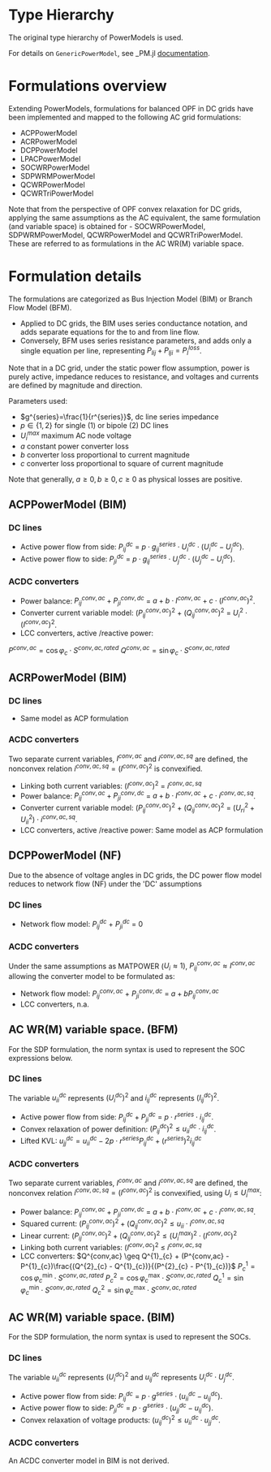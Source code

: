 # Type Hierarchy
The original type hierarchy of PowerModels is used.

For details on `GenericPowerModel`, see _PM.jl [documentation](https://lanl-ansi.github.io/_PM.jl/stable/).

#  Formulations overview

Extending PowerModels,  formulations for balanced  OPF in DC grids have been implemented and mapped to the following AC grid formulations:
- ACPPowerModel
- ACRPowerModel
- DCPPowerModel
- LPACPowerModel
- SOCWRPowerModel
- SDPWRMPowerModel
- QCWRPowerModel
- QCWRTriPowerModel


Note that from the perspective of OPF convex relaxation for DC grids, applying the same assumptions as the AC equivalent, the same formulation (and variable space) is obtained for - SOCWRPowerModel,  SDPWRMPowerModel,  QCWRPowerModel and  QCWRTriPowerModel. These are referred to as formulations in the AC WR(M) variable space.

# Formulation details
The formulations are categorized as Bus Injection Model (BIM) or Branch Flow Model (BFM).
- Applied to DC grids, the BIM uses series conductance notation, and adds separate equations for the to and from line flow.
- Conversely, BFM uses series resistance parameters, and adds only a single equation per line, representing $P_{lij} + P_{lji} = P_{l}^{loss}$.

Note that in a DC grid, under the static power flow assumption, power is purely active, impedance reduces to resistance, and voltages and currents are defined by magnitude and direction.


Parameters used:
- $g^{series}=\frac{1}{r^{series}}$, dc line series impedance
- $p \in \{1,2\}$ for single ($1$) or bipole ($2$) DC lines
- $U_i^{max}$ maximum AC node voltage
- $a$ constant power converter loss
- $b$ converter loss proportional to current magnitude
- $c$ converter loss proportional to square of current magnitude

Note that generally, $a \geq 0, b \geq 0, c \geq 0$ as physical losses are positive.



## ACPPowerModel (BIM)
### DC lines
- Active power flow from side: $P^{dc}_{ij}$ = $p \cdot g^{series}_{ij} \cdot U^{dc}_i \cdot (U^{dc}_i - U^{dc}_j)$.
- Active power flow to side: $P^{dc}_{ji}$ = $p \cdot g^{series}_{ij} \cdot U^{dc}_j \cdot (U^{dc}_j - U^{dc}_i)$.


### ACDC converters
- Power balance: $P^{conv, ac}_{ij} + P^{conv, dc}_{ji}$ = $a + b \cdot I^{conv, ac} + c \cdot (I^{conv, ac})^2$.
- Converter current variable model: $(P^{conv,ac}_{ij})^2$ + $(Q^{conv,ac}_{ij})^2$ = $U_i^2 \cdot  (I^{conv, ac})^2$.
- LCC converters, active /reactive power:

$P^{conv, ac} = \cos\varphi_{c} \cdot S^{conv,ac,rated}$
$Q^{conv, ac} = \sin\varphi_{c} \cdot S^{conv,ac,rated}$


## ACRPowerModel (BIM)
### DC lines
- Same model as ACP formulation


### ACDC converters
Two separate current variables, $I^{conv, ac}$ and $i^{conv, ac, sq}$ are defined, the nonconvex relation $i^{conv, ac, sq} = (I^{conv, ac})^2$ is convexified.
- Linking both current variables: $(I^{conv, ac})^2$ = $i^{conv, ac, sq}$
- Power balance: $P^{conv, ac}_{ij} + P^{conv, dc}_{ji}$ = $a + b\cdot I^{conv, ac} + c\cdot i^{conv, ac, sq}$.
- Converter current variable model: $(P^{conv,ac}_{ij})^2$ + $(Q^{conv,ac}_{ij})^2$ = $(U_{ri}^2+U_{ii}^2) \cdot  i^{conv, ac, sq}$.
- LCC converters, active /reactive power: Same model as ACP formulation


## DCPPowerModel (NF)
Due to the absence of voltage angles in DC grids, the DC power flow model reduces to network flow (NF) under the 'DC' assumptions
### DC lines
- Network flow model: $P^{dc}_{ij}$ + $P^{dc}_{ji}$ = $0$


### ACDC converters
Under the same assumptions as MATPOWER ($U_i \approx 1$), $P^{conv, ac}_{ij} \approx I^{conv, ac}$ allowing the converter model to be formulated as:
- Network flow model: $P^{conv, ac}_{ij}$ + $P^{conv, dc}_{ji}$ = $a + b P^{conv, ac}_{ij}$
- LCC converters, n.a.

## AC WR(M) variable space.  (BFM)
For the SDP formulation, the norm syntax is used to represent the SOC expressions below.


### DC lines
The variable $u^{dc}_{ii}$ represents $(U^{dc}_{i})^2$ and $i^{dc}_{ij}$ represents $(I^{dc}_{ij})^2$.
- Active power flow from side: $P^{dc}_{ij} + P^{dc}_{ji}$ = $p \cdot r^{series} \cdot i^{dc}_{ij}$.
- Convex relaxation of power definition: $(P^{dc}_{ij})^2 \leq u^{dc}_{ii} \cdot i^{dc}_{ij}$.
- Lifted KVL: $u^{dc}_{jj} = u^{dc}_{ii} -2 p \cdot r^{series} P^{dc}_{ij} + (r^{series})^2 i^{dc}_{ij}$

### ACDC converters
Two separate current variables, $I^{conv, ac}$ and $i^{conv, ac, sq}$ are defined, the nonconvex relation $i^{conv, ac, sq} = (I^{conv, ac})^2$ is convexified, using $U_i \leq U_i^{max}$:
- Power balance: $P^{conv, ac}_{ij} + P^{conv, dc}_{ji}$ = $a + b\cdot I^{conv, ac} + c\cdot i^{conv, ac, sq}$.
- Squared current: $(P^{conv, ac}_{ij})^2 + (Q^{conv, ac}_{ij})^2 \leq  u_{ii} \cdot  i^{conv, ac, sq}$
- Linear current: $(P^{conv, ac}_{ij})^2 + (Q^{conv, ac}_{ij})^2 \leq  (U_i^{max})^2 \cdot  (I^{conv, ac})^2$
- Linking both current variables: $(I^{conv, ac})^2$ $\leq$ $i^{conv, ac, sq}$
- LCC converters:
$Q^{conv,ac} \geq Q^{1}_{c} + (P^{conv,ac} - P^{1}_{c})\frac{(Q^{2}_{c}  - Q^{1}_{c})}{(P^{2}_{c}  - P^{1}_{c})}$
$P^{1}_{c} =  \cos  \varphi_{c}^{\text{min}} \cdot S^{conv,ac,rated}$
$P^{2}_{c} =   \cos \varphi_{c}^{\text{max}} \cdot S^{conv,ac,rated}$
$Q^{1}_{c} =   \sin  \varphi_{c}^{\text{min}} \cdot S^{conv,ac,rated}$
$Q^{2}_{c} =   \sin \varphi_{c}^{\text{max}} \cdot S^{conv,ac,rated}$



## AC WR(M) variable space.  (BIM)
For the SDP formulation, the norm syntax is used to represent the SOCs.


### DC lines
The variable $u^{dc}_{ii}$ represents $(U^{dc}_{i})^2$ and $u^{dc}_{ij}$ represents $U^{dc}_{i}\cdot U^{dc}_{j}$.
- Active power flow from side: $P^{dc}_{ij}$ = $p \cdot g^{series} \cdot (u^{dc}_{ii} - u^{dc}_{ij})$.
- Active power flow to side: $P^{dc}_{ji}$ = $p \cdot g^{series} \cdot (u^{dc}_{jj} - u^{dc}_{ij})$.
- Convex relaxation of voltage products: $(u^{dc}_{ij})^2 \leq u^{dc}_{ii} \cdot u^{dc}_{jj}$.


### ACDC converters
An ACDC converter model in BIM is not derived.
